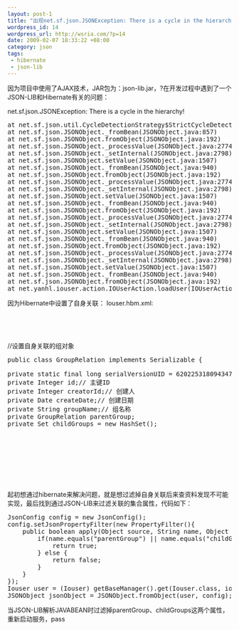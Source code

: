 ```yaml
--- 
layout: post-1
title: "出现net.sf.json.JSONException: There is a cycle in the hierarchy异常的解决办法"
wordpress_id: 14
wordpress_url: http://wsria.com/?p=14
date: 2009-02-07 18:33:22 +08:00
category: json
tags: 
 - hibernate
 - json-lib
---
```

因为项目中使用了AJAX技术，JAR包为：json-lib.jar，?在开发过程中遇到了一个JSON-LIB和Hibernate有关的问题：

net.sf.json.JSONException: There is a cycle in the hierarchy!

<!--more-->
<pre class="brush: java" line="1">
at net.sf.json.util.CycleDetectionStrategy$StrictCycleDetectionStrategy.handleRepeatedReferenceAsObject(CycleDetectionStrategy.java:97)
at net.sf.json.JSONObject._fromBean(JSONObject.java:857)
at net.sf.json.JSONObject.fromObject(JSONObject.java:192)
at net.sf.json.JSONObject._processValue(JSONObject.java:2774)
at net.sf.json.JSONObject._setInternal(JSONObject.java:2798)
at net.sf.json.JSONObject.setValue(JSONObject.java:1507)
at net.sf.json.JSONObject._fromBean(JSONObject.java:940)
at net.sf.json.JSONObject.fromObject(JSONObject.java:192)
at net.sf.json.JSONObject._processValue(JSONObject.java:2774)
at net.sf.json.JSONObject._setInternal(JSONObject.java:2798)
at net.sf.json.JSONObject.setValue(JSONObject.java:1507)
at net.sf.json.JSONObject._fromBean(JSONObject.java:940)
at net.sf.json.JSONObject.fromObject(JSONObject.java:192)
at net.sf.json.JSONObject._processValue(JSONObject.java:2774)
at net.sf.json.JSONObject._setInternal(JSONObject.java:2798)
at net.sf.json.JSONObject.setValue(JSONObject.java:1507)
at net.sf.json.JSONObject._fromBean(JSONObject.java:940)
at net.sf.json.JSONObject.fromObject(JSONObject.java:192)
at net.sf.json.JSONObject._processValue(JSONObject.java:2774)
at net.sf.json.JSONObject._setInternal(JSONObject.java:2798)
at net.sf.json.JSONObject.setValue(JSONObject.java:1507)
at net.sf.json.JSONObject._fromBean(JSONObject.java:940)
at net.sf.json.JSONObject.fromObject(JSONObject.java:192)
at net.yanhl.iouser.action.IOUserAction.loadUser(IOUserAction.java:142)
</pre>
因为Hibernate中设置了自身关联：
Iouser.hbm.xml:
<pre class="brush: xml" line="25">
<many-to-one name="group" class="net.yanhl.iouser.pojo.GroupRelation" lazy="false" cascade="none">
<column name="group_id" />
</many-to-one>
</pre>

//设置自身关联的组对象
<pre class="brush: java" line="5">
public class GroupRelation implements Serializable {

private static final long serialVersionUID = 6202253180943473205L;
private Integer id;// 主键ID
private Integer creatorId;// 创建人
private Date createDate;// 创建日期
private String groupName;// 组名称
private GroupRelation parentGroup;
private Set<GroupRelation> childGroups = new HashSet<GroupRelation>();
</pre>

<pre class="brush: xml" line="10">
<many-to-one name="parentGroup" column="parent_id" lazy="false"
class="net.yanhl.iouser.pojo.GroupRelation">
</many-to-one>

<set name="childGroups" cascade="save-update" inverse="true">
<key column="parent_id"></key>
<one-to-many class="net.yanhl.iouser.pojo.GroupRelation" />
</set>
</pre>

起初想通过hibernate来解决问题，就是想过滤掉自身关联后来查资料发现不可能实现，最后找到通过JSON-LIB来过滤关联的集合属性，代码如下：
<pre class="brush: java" line="56">
JsonConfig config = new JsonConfig();
config.setJsonPropertyFilter(new PropertyFilter(){
	public boolean apply(Object source, String name, Object value) {
		if(name.equals("parentGroup") || name.equals("childGroups")) {
			return true;
		} else {
			return false;
		}
	}
});
Iouser user = (Iouser) getBaseManager().get(Iouser.class, iouserId);
JSONObject jsonObject = JSONObject.fromObject(user, config);
</pre>

当JSON-LIB解析JAVABEAN时过滤掉parentGroup、childGroups这两个属性，重新启动服务，pass
